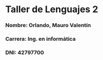 # Taller de Lenguajes 2
### Nombre: Orlando, Mauro Valentín
### Carrera: Ing. en informática
### DNI: 42797700
